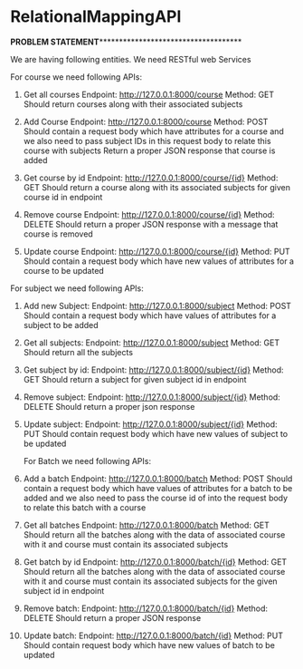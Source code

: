 # RelationalMappingAPI

************************************************************PROBLEM STATEMENT************************************************************************************************

We are having following entities. We need RESTful web Services

For course we need following APIs:
1. Get all courses
   Endpoint: http://127.0.0.1:8000/course
   Method: GET
   Should return courses along with their associated subjects

2. Add Course
   Endpoint: http://127.0.0.1:8000/course
   Method: POST
   Should contain a request body which have attributes for a course and we also need to pass subject IDs in this request body to relate this course with subjects
   Return a proper JSON response that course is added

3. Get course by id
   Endpoint: http://127.0.0.1:8000/course/{id}
   Method: GET
   Should return a course along with its associated subjects for given course id in endpoint

4. Remove course
   Endpoint: http://127.0.0.1:8000/course/{id}
   Method: DELETE
   Should return a proper JSON response with a message that course is removed

5. Update course 
   Endpoint: http://127.0.0.1:8000/course/{id}
   Method: PUT
   Should contain a request body which have new values of attributes for a course to be updated

For subject we need following APIs:

1. Add new Subject:
   Endpoint: http://127.0.0.1:8000/subject
   Method: POST
   Should contain a request body which have values of attributes for a subject to be added

2. Get all subjects:
   Endpoint: http://127.0.0.1:8000/subject
   Method: GET
   Should return all the subjects 

3. Get subject by id:
   Endpoint: http://127.0.0.1:8000/subject/{id}
   Method: GET
   Should return a subject for given subject id in endpoint

4. Remove subject:
   Endpoint: http://127.0.0.1:8000/subject/{id}
   Method: DELETE
   Should return a proper json response

5. Update subject:
   Endpoint: http://127.0.0.1:8000/subject/{id}
   Method: PUT
   Should contain request body which have new values of subject to be updated
   
   
   
   For Batch we need following APIs:

1. Add a batch
   Endpoint: http://127.0.0.1:8000/batch
   Method: POST
   Should contain a request body which have values of attributes for a batch to be added and we also need to pass the course id of into the request body to relate this batch with a course

2. Get all batches
   Endpoint: http://127.0.0.1:8000/batch
   Method: GET
   Should return all the batches along with the data of associated course with it and course must contain its associated subjects

3. Get batch by id
   Endpoint: http://127.0.0.1:8000/batch/{id}
   Method: GET
   Should return all the batches along with the data of associated course with it and course must contain its associated subjects for the given subject id in endpoint

4. Remove batch:
   Endpoint: http://127.0.0.1:8000/batch/{id}
   Method: DELETE
   Should return a proper JSON response

5. Update batch:
   Endpoint: http://127.0.0.1:8000/batch/{id}
   Method: PUT
   Should contain request body which have new values of batch to be updated
